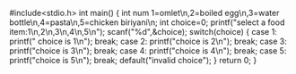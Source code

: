 #include<stdio.h>
int main()
{
   int num 1=omlet\n,2=boiled egg\n,3=water bottle\n,4=pasta\n,5=chicken biriyani\n;
   int choice=0;
   printf("select a food item:1\n,2\n,3\n,4\n,5\n");
   scanf("%d",&choice);
   switch(choice)
   {
          case 1:
                 printf(" choice is 1\n");
                 break;
          case 2:
                 printf("choice is 2\n");
                 break;
          case 3:
                 printf("choice is 3\n");
                 break;
          case 4:
                 printf("choice is 4\n");
                 break;
          case 5:
                 printf("choice is 5\n");
                 break;
            default("invalid choice");
     }
     return 0;
 }
